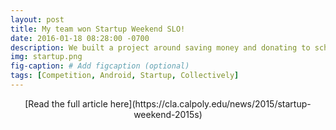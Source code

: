 ```yaml
---
layout: post
title: My team won Startup Weekend SLO!
date: 2016-01-18 08:28:00 -0700
description: We built a project around saving money and donating to schools.
img: startup.png
fig-caption: # Add figcaption (optional)
tags: [Competition, Android, Startup, Collectively]
---
```


<p style="text-align: center;">[Read the full article here](https://cla.calpoly.edu/news/2015/startup-weekend-2015s)</p>
